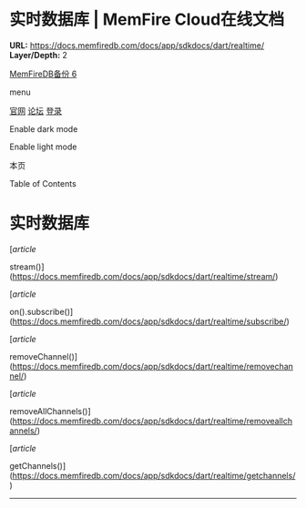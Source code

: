 # 实时数据库 | MemFire Cloud在线文档

**URL:** https://docs.memfiredb.com/docs/app/sdkdocs/dart/realtime/
**Layer/Depth:** 2

[MemFireDB备份 6](/)

menu

[官网](https://memfiredb.com/)
[论坛](https://community.memfiredb.com/)
[登录](https://cloud.memfiredb.com/auth/login)

Enable dark mode

Enable light mode

本页

Table of Contents

# 实时数据库

[*article*

stream()](https://docs.memfiredb.com/docs/app/sdkdocs/dart/realtime/stream/)

[*article*

on().subscribe()](https://docs.memfiredb.com/docs/app/sdkdocs/dart/realtime/subscribe/)

[*article*

removeChannel()](https://docs.memfiredb.com/docs/app/sdkdocs/dart/realtime/removechannel/)

[*article*

removeAllChannels()](https://docs.memfiredb.com/docs/app/sdkdocs/dart/realtime/removeallchannels/)

[*article*

getChannels()](https://docs.memfiredb.com/docs/app/sdkdocs/dart/realtime/getchannels/)

---